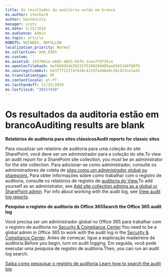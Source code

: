 ```yaml
---
title: Os resultados da auditoria estão em branco
ms.author: stevhord
author: bentoncity
manager: scotv
ms.date: 5/25/2018
ms.audience: Admin
ms.topic: article
ROBOTS: NOINDEX, NOFOLLOW
localization_priority: Normal
ms.collection: Adm_O365
ms.custom: ''
ms.assetid: 1437061a-a602-4853-b5fb-3cea7fd735ce
ms.openlocfilehash: befbb9d2de29231f5346284485aa55613d4f687b
ms.sourcegitcommit: b43f77221f47b50c41197a448a9c26c423ce1ad5
ms.translationtype: MT
ms.contentlocale: pt-PT
ms.lasthandoff: 11/15/2019
ms.locfileid: "36517438"
---
```

# <a name="auditing-results-are-blank"></a><span data-ttu-id="489f5-102">Os resultados da auditoria estão em branco</span><span class="sxs-lookup"><span data-stu-id="489f5-102">Auditing results are blank</span></span>

 <span data-ttu-id="489f5-103">**Relatórios de auditoria para sites clássicos**</span><span class="sxs-lookup"><span data-stu-id="489f5-103">**Audit reports for classic sites**</span></span>
  
<span data-ttu-id="489f5-104">Para visualizar um relatório de auditoria para uma coleção do site SharePoint, você deve ser um administrador para a coleção do site.</span><span class="sxs-lookup"><span data-stu-id="489f5-104">To view an audit report for a SharePoint site collection, you must be an administrator for the site collection.</span></span> <span data-ttu-id="489f5-105">Para adicionar-se como administrador, consulte os administradores de coleta de [sites como um administrador global ou sharepoint.](https://go.microsoft.com/fwlink/?linkid=869390) Para obter informações sobre como trabalhar com o registro de auditoria, consulte os relatórios de registro de [auditoria do View.](https://go.microsoft.com/fwlink/?linkid=395237)</span><span class="sxs-lookup"><span data-stu-id="489f5-105">To add yourself as an administrator, see [Add site collection admins as a global or SharePoint admin](https://go.microsoft.com/fwlink/?linkid=869390). For info about working with the audit log, see [View audit log reports](https://go.microsoft.com/fwlink/?linkid=395237).</span></span> 
  
 <span data-ttu-id="489f5-106">**Pesquise o registro de auditoria do Office 365**</span><span class="sxs-lookup"><span data-stu-id="489f5-106">**Search the Office 365 audit log**</span></span>
  
<span data-ttu-id="489f5-107">Você precisa ser um administrador global no Office 365 para trabalhar com o registro de auditoria no [Security &amp; Compliance Center](https://protection.office.com).</span><span class="sxs-lookup"><span data-stu-id="489f5-107">You need to be a global admin in Office 365 to work with the audit log in the [Security &amp; Compliance Center](https://protection.office.com).</span></span> <span data-ttu-id="489f5-108">Antes de começar, ligue a exploração madeireira de auditoria.</span><span class="sxs-lookup"><span data-stu-id="489f5-108">Before you begin, turn on audit logging.</span></span> <span data-ttu-id="489f5-109">Em seguida, você pode executar uma pesquisa de registro de auditoria.</span><span class="sxs-lookup"><span data-stu-id="489f5-109">Then, you can run an audit log search.</span></span> 
  
<span data-ttu-id="489f5-110">[Saiba como pesquisar o registro de auditoria](https://go.microsoft.com/fwlink/?linkid=708432).</span><span class="sxs-lookup"><span data-stu-id="489f5-110">[Learn how to search the audit log](https://go.microsoft.com/fwlink/?linkid=708432).</span></span>
  

